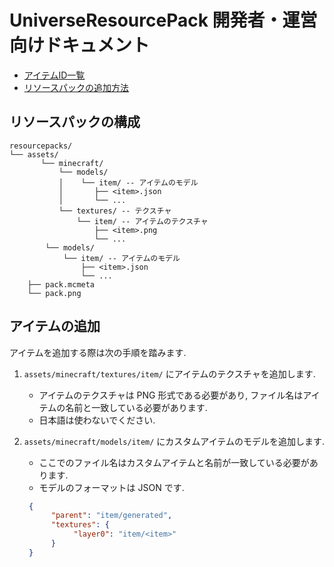 # UniverseResourcePack 開発者・運営向けドキュメント

- [アイテムID一覧](./id.md)
- [リソースパックの追加方法](./create-model.md)

## リソースパックの構成

```plaintext
resourcepacks/
└── assets/
       └── minecraft/
           └── models/
           │    └── item/ -- アイテムのモデル
           │       ├── <item>.json
           │       └── ...
           └── textures/ -- テクスチャ
               └── item/ -- アイテムのテクスチャ
                   ├── <item>.png
                   └── ...
        └── models/
            └── item/ -- アイテムのモデル
                ├── <item>.json
                └── ...
    ├── pack.mcmeta
    └── pack.png
```

## アイテムの追加

アイテムを追加する際は次の手順を踏みます.

1. `assets/minecraft/textures/item/` にアイテムのテクスチャを追加します.
   - アイテムのテクスチャは PNG 形式である必要があり, ファイル名はアイテムの名前と一致している必要があります.
   - 日本語は使わないでください.
2. `assets/minecraft/models/item/` にカスタムアイテムのモデルを追加します.
   - ここでのファイル名はカスタムアイテムと名前が一致している必要があります.
   - モデルのフォーマットは JSON です.

   ```json
    {
         "parent": "item/generated",
         "textures": {
              "layer0": "item/<item>"
         }
    }
   ```
